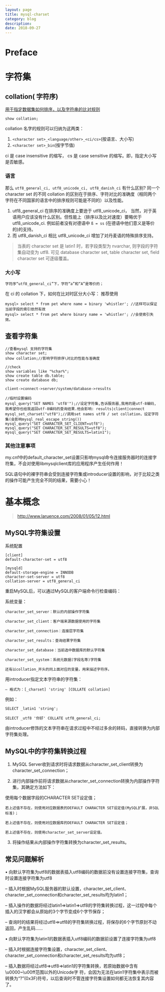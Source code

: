 ```yaml
---
layout: page
title: mysql-charset
category: blog
description: 
date: 2018-09-27
---
```

# Preface

# 字符集

## collation( 字符序)
[用于指定数据集如何排序，以及字符串的比对规则](http://zhongwei-leg.iteye.com/blog/899227)

	show collation;

collation 名字的规则可以归纳为这两类：

1. `<character set>_<language/other>_<ci/cs>`(按语言、大小写)
2. `<character set>_bin`(按字节值)

ci 是 case insensitive 的缩写， cs 是 case sensitive 的缩写。即，指定大小写是否敏感。

### 语言
那么 `utf8_general_ci, utf8_unicode_ci, utf8_danish_ci` 有什么区别? 
同一个 character set 的不同 collation 的区别在于排序、字符对比的准确度（相同两个字符在不同国家的语言中的排序规则可能是不同的）以及性能。

1. utf8_general_ci 在排序的准确度上要逊于 utf8_unicode_ci， 当然，对于英语用户应该没有什么区别。但性能上（排序以及比对速度）要略优于 utf8_unicode_ci. 例如前者没有对德语中 `ß = ss` (在德语中他们意义是等价的)的支持。
2. 而 utf8_danish_ci 相比 utf8_unicode_ci 增加了对丹麦语的特殊排序支持。

> 当表的 character set 是 latin1 时，若字段类型为 nvarchar, 则字段的字符集自动变为 utf8.
可见 database character set, table character set, field character set 可逐级覆盖。

### 大小写

	字符序“utf8_general_ci”下，字符“a”和“A”是等价的；

在 ci 的 collation 下，如何在比对时区分大小写：
推荐使用

	mysql> select * from pet where name = binary 'whistler'; //这样可以保证当前字段的索引依然有效
	mysql> select * from pet where binary name = 'whistler'; //会使索引失效。

## 查看字符集

	//查看mysql 支持的字符集
	show character set;
	show collation;//影响字符排序\对比的性能与准确度

	//check
	show variables like "%char%";
	show create table db.table;
	show create database db;

	client->connect->server/system/database->results

	//临时设置编码
	mysql_query("SET NAMES 'utf8'");//设定字符集,告诉服务器,我用的是utf-8编码, 我希望你也给我返回utf-8编码的查询结果.他会影响: results|client|connect
	mysql_set_charset("utf8");//调用set names utf8 / set collation，设定字符集(会影响mysql_real_escape_string())
	mysql_query("SET CHARACTER_SET_CLIENT=utf8");
	mysql_query("SET CHARACTER_SET_RESULTS=utf8");
	mysql_query("SET CHARACTER_SET_RESULTS=latin1");

### 其他注意事项
my.cnf中的default_character_set设置只影响mysql命令连接服务器时的连接字符集，不会对使用libmysqlclient库的应用程序产生任何作用！

SQL语句中的裸字符串会受到连接字符集或introducer设置的影响，对于比较之类的操作可能产生完全不同的结果，需要小心！

# 基本概念
> http://www.laruence.com/2008/01/05/12.html

## MySQL字符集设置
系统配置

	[client]
	default-character-set = utf8

	[mysqld]
	default-storage-engine = INNODB
	character-set-server = utf8
	collation-server = utf8_general_ci

重启MySQL后，可以通过MySQL的客户端命令行检查编码：

系统变量：

	character_set_server：默认的内部操作字符集

	character_set_client：客户端来源数据使用的字符集

	character_set_connection：连接层字符集

	character_set_results：查询结果字符集

	character_set_database：当前选中数据库的默认字符集

	character_set_system：系统元数据(字段名等)字符集

	还有以collation_开头的同上面对应的变量，用来描述字符序。

用introducer指定文本字符串的字符集：

	– 格式为：[_charset] 'string' [COLLATE collation]

例如：

	SELECT _latin1 'string';

	SELECT _utf8 '你好' COLLATE utf8_general_ci;

由introducer修饰的文本字符串在请求过程中不经过多余的转码，直接转换为内部字符集处理。

## MySQL中的字符集转换过程

1. MySQL Server收到请求时将请求数据从character_set_client转换为character_set_connection；

2. 进行内部操作前将请求数据从character_set_connection转换为内部操作字符集，其确定方法如下：

使用每个数据字段的CHARACTER SET设定值；

	若上述值不存在，则使用对应数据表的DEFAULT CHARACTER SET设定值(MySQL扩展，非SQL标准)；

	若上述值不存在，则使用对应数据库的DEFAULT CHARACTER SET设定值；

	若上述值不存在，则使用character_set_server设定值。

3. 将操作结果从内部操作字符集转换为character_set_results。

## 常见问题解析

• 向默认字符集为utf8的数据表插入utf8编码的数据前没有设置连接字符集，查询时设置连接字符集为utf8

– 插入时根据MySQL服务器的默认设置，character_set_client、character_set_connection和character_set_results均为latin1；

– 插入操作的数据将经过latin1=>latin1=>utf8的字符集转换过程，这一过程中每个插入的汉字都会从原始的3个字节变成6个字节保存；

– 查询时的结果将经过utf8=>utf8的字符集转换过程，将保存的6个字节原封不动返回，产生乱码……

• 向默认字符集为latin1的数据表插入utf8编码的数据前设置了连接字符集为utf8

– 插入时根据连接字符集设置，character_set_client、character_set_connection和character_set_results均为utf8；

– 插入数据将经过utf8=>utf8=>latin1的字符集转换，若原始数据中含有\u0000~\u00ff范围以外的Unicode字 符，会因为无法在latin1字符集中表示而被转换为“?”(0x3F)符号，以后查询时不管连接字符集设置如何都无法恢复其内容了。
